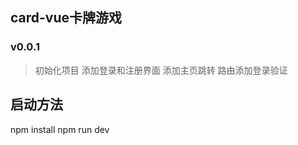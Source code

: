 ## card-vue卡牌游戏

### v0.0.1
> 初始化项目
> 添加登录和注册界面
> 添加主页跳转
> 路由添加登录验证

## 启动方法

npm install
npm run dev